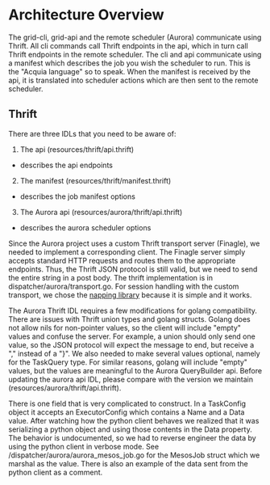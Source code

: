 # Architecture Overview

The grid-cli, grid-api and the remote scheduler (Aurora) communicate using Thrift. All cli commands call Thrift endpoints in the api, which in turn call Thrift endpoints in the remote scheduler. The cli and api communicate using a manifest which describes the job you wish the scheduler to run. This is the "Acquia language" so to speak. When the manifest is received by the api, it is translated into scheduler actions which are then sent to the remote scheduler.

## Thrift

There are three IDLs that you need to be aware of:
1. The api (resources/thrift/api.thrift)
  - describes the api endpoints
2. The manifest (resources/thrift/manifest.thrift)
  - describes the job manifest options
3. The Aurora api (resources/aurora/thrift/api.thrift)
  - describes the aurora scheduler options

Since the Aurora project uses a custom Thrift transport server (Finagle), we needed to implement a corresponding client. The Finagle server simply accepts standard HTTP requests and routes them to the appropriate endpoints. Thus, the Thrift JSON protocol is still valid, but we need to send the entire string in a post body. The thrift implementation is in dispatcher/aurora/transport.go. For session handling with the custom transport, we chose the [napping library](https://github.com/jmcvetta/napping) because it is simple and it works.

The Aurora Thrift IDL requires a few modifications for golang compatibility. There are issues with Thrift union types and golang structs. Golang does not allow nils for non-pointer values, so the client will include "empty" values and confuse the server. For example, a union should only send one value, so the JSON protocol will expect the message to end, but receive a "," instead of a "}". We also needed to make several values optional, namely for the TaskQuery type. For similar reasons, golang will include "empty" values, but the values are meaningful to the Aurora QueryBuilder api. Before updating the aurora api IDL, please compare with the version we maintain (resources/aurora/thrift/api.thrift).

There is one field that is very complicated to construct. In a TaskConfig object it accepts an ExecutorConfig which contains a Name and a Data value. After watching how the python client behaves we realized that it was serializing a python object and using those contents in the Data property. The behavior is undocumented, so we had to reverse engineer the data by using the python client in verbose mode. See /dispatcher/aurora/aurora_mesos_job.go for the MesosJob struct which we marshal as the value. There is also an example of the data sent from the python client as a comment.

